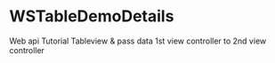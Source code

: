 # WSTableDemoDetails
Web api Tutorial Tableview &amp; pass data 1st view controller to 2nd view controller

